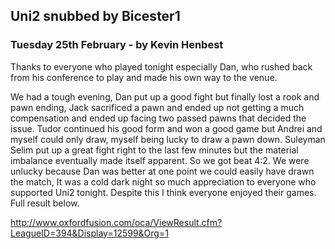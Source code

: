 ## Uni2 snubbed by Bicester1

### Tuesday 25th February - by Kevin Henbest

Thanks to everyone who played tonight especially Dan, who rushed back from his conference to play and made his own way to the venue.

We had a tough evening, Dan put up a good fight but finally lost a rook and pawn ending, Jack sacrificed a pawn and ended up not getting a much compensation and ended up facing two passed pawns that decided  the issue. Tudor continued his good form and won a good game  but  Andrei and myself could only draw, myself being lucky to draw a pawn down. Suleyman Selim put up a great fight right to the last  few minutes but the material imbalance eventually made itself apparent. So we got beat 4:2. We were unlucky because Dan was better at one point we could easily have drawn the match, It was a cold dark night so much appreciation to everyone who supported Uni2 tonight. Despite this I think everyone enjoyed their games. Full result below.

http://www.oxfordfusion.com/oca/ViewResult.cfm?LeagueID=394&Display=12599&Org=1